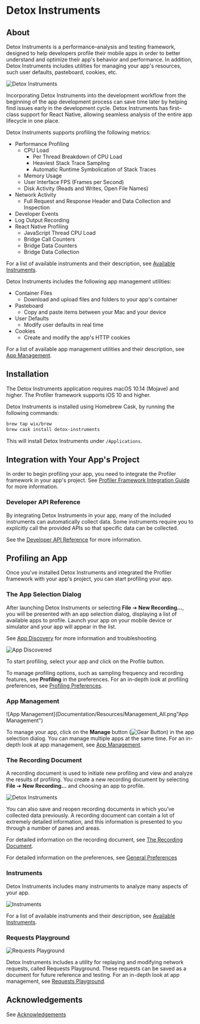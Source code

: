 # Detox Instruments

## About

Detox Instruments is a performance–analysis and testing framework, designed to help developers profile their mobile apps in order to better understand and optimize their app's behavior and performance. In addition, Detox Instruments includes utilities for managing your app's resources, such user defaults, pasteboard, cookies, etc.

![Detox Instruments](Documentation/Resources/Readme_Intro.png "Detox Instruments")

Incorporating Detox Instruments into the development workflow from the beginning of the app development process can save time later by helping find issues early in the development cycle. Detox Instruments has first–class support for React Native, allowing seamless analysis of the entire app lifecycle in one place.

Detox Instruments supports profiling the following metrics:

* Performance Profiling
  * CPU Load
  	* Per Thread Breakdown of CPU Load
  	* Heaviest Stack Trace Sampling
  	* Automatic Runtime Symbolication of Stack Traces
  * Memory Usage
  * User Interface FPS (Frames per Second)
  * Disk Activity (Reads and Writes, Open File Names)
* Network Activity
  * Full Request and Response Header and Data Collection and Inspection
* Developer Events
* Log Output Recording
* React Native Profiling
  * JavaScript Thread CPU Load
  * Bridge Call Counters
  * Bridge Data Counters
  * Bridge Data Collection

For a list of available instruments and their description, see [Available Instruments](Documentation/AvailableInstruments.md).

Detox Instruments includes the following app management utilities:

- Container Files
  - Download and upload files and folders to your app's container
- Pasteboard
  - Copy and paste items between your Mac and your device
- User Defaults
  - Modify user defaults in real time
- Cookies
  - Create and modify the app's HTTP cookies

For a list of available app management utilities and their description, see [App Management](Documentation/AppManagement.md).

## Installation

The Detox Instruments application requires macOS 10.14 (Mojave) and higher. The Profiler framework supports iOS 10 and higher.

Detox Instruments is installed using Homebrew Cask, by running the following commands:

```bash
brew tap wix/brew
brew cask install detox-instruments
```

This will install Detox Instruments under `/Applications`.

## Integration with Your App's Project

In order to begin profiling your app, you need to integrate the Profiler framework in your app's project. See [Profiler Framework Integration Guide](Documentation/XcodeIntegrationGuide.md) for more information.

### Developer API Reference

By integrating Detox Instruments in your app, many of the included instruments can automatically collect data. Some instruments require you to explicitly call the provided APIs so that specific data can be collected.

See the [Developer API Reference](Documentation/DeveloperAPIReferenceIntro.md) for more information.

## Profiling an App

Once you've installed Detox Instruments and integrated the Profiler framework with your app's project, you can start profiling your app.

### The App Selection Dialog

After launching Detox Instruments or selecting **File** ➔ **New Recording...**, you will be presented with an app selection dialog, displaying a list of available apps to profile. Launch your app on your mobile device or simulator and your app will appear in the list.

See [App Discovery](Documentation/AppDiscovery.md) for more information and troubleshooting.

![App Discovered](Documentation/Resources/Readme_Discovered.png "App Discovered")

To start profiling, select your app and click on the Profile button. 

To manage profiling options, such as sampling frequency and recording features, see **Profiling** in the preferences. For an in-depth look at profiling preferences, see [Profiling Preferences](Documentation/Preferences_Profiling.md).

### App Management

![App Management](Documentation/Resources/Management_All.png"App Management")

To manage your app, click on the **Manage** button (![Gear Button](Documentation/Resources/Button_Manage.png)) in the app selection dialog. You can manage multiple apps at the same time. For an in-depth look at app management, see [App Management](Documentation/AppManagement.md).

### The Recording Document

A recording document is used to initiate new profiling and view and analyze the results of profiling. You create a new recording document by selecting **File** ➔ **New Recording...** and choosing an app to profile.

![Detox Instruments](Documentation/Resources/Readme_Document.png "Detox Instruments")

You can also save and reopen recording documents in which you’ve collected data previously. A recording document can contain a lot of extremely detailed information, and this information is presented to you through a number of panes and areas.

For detailed information on the recording document, see [The Recording Document](Documentation/RecordingDocument.md).

For detailed information on the preferences, see [General Preferences](Documentation/Preferences_General.md)

### Instruments

Detox Instruments includes many instruments to analyze many aspects of your app.

![Instruments](Documentation/Resources/RecordingDocument_TimelinePane.png "Instruments")

For a list of available instruments and their description, see [Available Instruments](Documentation/AvailableInstruments.md).

### Requests Playground

![Requests Playground](Documentation/Resources/RequestsPlayground.png "Requests Playground")

Detox Instruments includes a utility for replaying and modifying network requests, called Requests Playground. These requests can be saved as a document for future reference and testing. For an in-depth look at app management, see [Requests Playground](Documentation/RequestsPlayground.md).

## Acknowledgements

See [Acknowledgements](Documentation/Acknowledgements.md)
